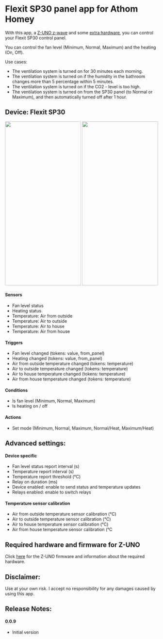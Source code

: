 # Flexit SP30 panel app for Athom Homey

With this app, a [Z-UNO z-wave](https://z-uno.z-wave.me/technical/) and some [extra hardware](https://github.com/balmli/no.almli.flexit.zuno), you can control your Flexit SP30 control panel.

You can control the fan level (Minimum, Normal, Maximum) and the heating (On, Off).

Use cases:

- The ventilation system is turned on for 30 minutes each morning.
- The ventilation system is turned on if the humidity in the bathroom changes more than 5 percentage within 5 minutes.
- The ventilation system is turned on if the CO2 - level is too high.
- The ventilation system is turned on from the SP30 panel (to Normal or Maximum), and then automatically turned off after 1 hour.


## Device: Flexit SP30 

<img src="https://balmli.github.io/no.almli.flexit/app_1.png" width="250" height="541">
<img src="https://balmli.github.io/no.almli.flexit/app_2.png" width="250" height="541">

#### Sensors

- Fan level status
- Heating status
- Temperature: Air from outside
- Temperature: Air to outside
- Temperature: Air to house
- Temperature: Air from house

#### Triggers

- Fan level changed (tokens: value, from_panel)
- Heating changed (tokens: value, from_panel)
- Air from outside temperature changed (tokens: temperature)
- Air to outside temperature changed (tokens: temperature)
- Air to house temperature changed (tokens: temperature)
- Air from house temperature changed (tokens: temperature)

#### Conditions

- Is fan level (Minimum, Normal, Maximum)
- Is heating on / off

#### Actions

- Set mode (Minimum, Normal, Maximum, Normal/Heat, Maximum/Heat)


## Advanced settings:

#### Device specific

- Fan level status report interval (s)
- Temperature report interval (s)
- Temperature report threshold (°C)
- Relay on duration (ms)
- Device enabled: enable to send status and temperature updates
- Relays enabled: enable to switch relays

#### Temperature sensor calibration

- Air from outside temperature sensor calibration (°C)
- Air to outside temperature sensor calibration (°C)
- Air to house temperature sensor calibration (°C)
- Air from house temperature sensor calibration (°C


## Required hardware and firmware for Z-UNO

Click [here](https://github.com/balmli/no.almli.flexit.zuno) for the Z-UNO firmware and information about the required hardware.


## Disclaimer:

Use at your own risk. I accept no responsibility for any damages caused by using this app.


## Release Notes:

#### 0.0.9

- Initial version
